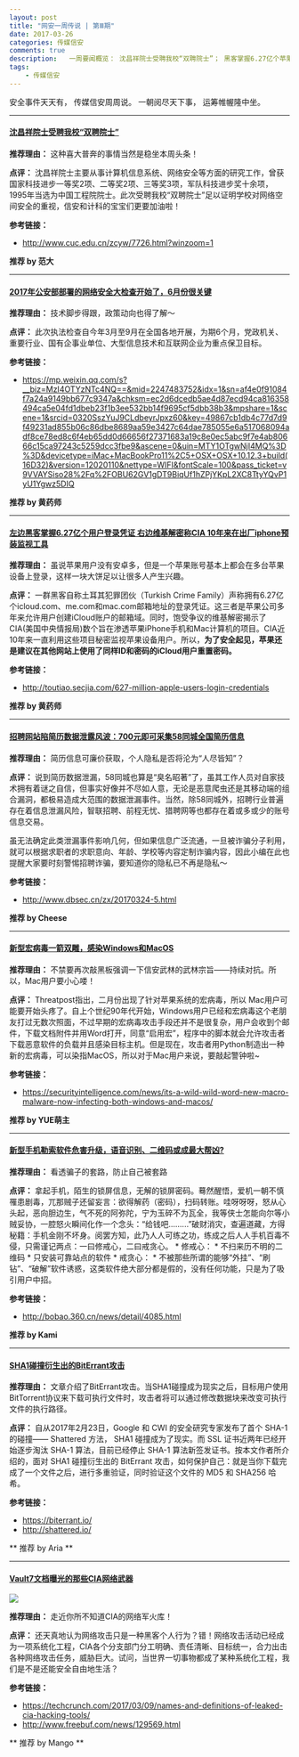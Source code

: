 ```yaml
---  
layout: post  
title: "网安一周传说 | 第Ⅲ期"
date: 2017-03-26
categories: 传媒信安    
comments: true
description:   一周要闻概览： 沈昌祥院士受聘我校“双聘院士”； 黑客掌握6.27亿个苹果用户登录凭证； 维基解密称CIA 10年来在出厂iphone预装监视工； 700元即可采集58同城全国简历信息......
tags:
    - 传媒信安   
---  
```

安全事件天天有，
传媒信安周周说。
一朝阅尽天下事，
运筹帷幄隆中坐。

***

#### [沈昌祥院士受聘我校“双聘院士”](http://www.cuc.edu.cn/zcyw/7726.html?winzoom=1)

**推荐理由：**
这种喜大普奔的事情当然是稳坐本周头条！

**点评：**
沈昌祥院士主要从事计算机信息系统、网络安全等方面的研究工作，曾获国家科技进步一等奖2项、二等奖2项、三等奖3项，军队科技进步奖十余项，1995年当选为中国工程院院士。此次受聘我校“双聘院士”足以证明学校对网络空间安全的重视，信安和计科的宝宝们更要加油啦！

**参考链接：**

* http://www.cuc.edu.cn/zcyw/7726.html?winzoom=1

**推荐 by 范大**

***

#### [2017年公安部部署的网络安全大检查开始了，6月份很关键](https://mp.weixin.qq.com/s?__biz=MzI4OTYzNTc4NQ==&mid=2247483752&idx=1&sn=af4e0f91084f7a24a9149bb677c9347a&chksm=ec2d6dcedb5ae4d87ecd94ca816358494ca5e04fd1dbeb23f1b3ee532bb14f9695cf5dbb38b3&mpshare=1&scene=1&srcid=0320SszYuJ9CLdbeyrJpxz60&key=49867cb1db4c77d7d9f49231ad855b06c86dbe8689aa59e3427c64dae785055e6a517068094adf8ce78ed8c6f4eb65dd0d66656f27371683a19c8e0ec5abc9f7e4ab80666c15ca97243c5259dcc3fbe9&ascene=0&uin=MTY1OTgwNjI4MQ%3D%3D&devicetype=iMac+MacBookPro11%2C5+OSX+OSX+10.12.3+build(16D32)&version=12020110&nettype=WIFI&fontScale=100&pass_ticket=v9VVAYSiso28%2Fq%2FOBU62GV1gDT9BiqUf1hZPjYKpL2XC8TtyYQvP1yU1Ygwz5DIQ)

**推荐理由：**
技术脚步得跟，政策动向也得了解～

**点评：**
此次执法检查自今年3月至9月在全国各地开展，为期6个月，党政机关、重要行业、国有企事业单位、大型信息技术和互联网企业为重点保卫目标。

**参考链接：**

* https://mp.weixin.qq.com/s?__biz=MzI4OTYzNTc4NQ==&mid=2247483752&idx=1&sn=af4e0f91084f7a24a9149bb677c9347a&chksm=ec2d6dcedb5ae4d87ecd94ca816358494ca5e04fd1dbeb23f1b3ee532bb14f9695cf5dbb38b3&mpshare=1&scene=1&srcid=0320SszYuJ9CLdbeyrJpxz60&key=49867cb1db4c77d7d9f49231ad855b06c86dbe8689aa59e3427c64dae785055e6a517068094adf8ce78ed8c6f4eb65dd0d66656f27371683a19c8e0ec5abc9f7e4ab80666c15ca97243c5259dcc3fbe9&ascene=0&uin=MTY1OTgwNjI4MQ%3D%3D&devicetype=iMac+MacBookPro11%2C5+OSX+OSX+10.12.3+build(16D32)&version=12020110&nettype=WIFI&fontScale=100&pass_ticket=v9VVAYSiso28%2Fq%2FOBU62GV1gDT9BiqUf1hZPjYKpL2XC8TtyYQvP1yU1Ygwz5DIQ

**推荐 by 黄药师**

***

#### [左边黑客掌握6.27亿个用户登录凭证 右边维基解密称CIA 10年来在出厂iphone预装监视工具](http://toutiao.secjia.com/627-million-apple-users-login-credentials)

**推荐理由：**
虽说苹果用户没有安卓多，但是一个苹果账号基本上都会在多台苹果设备上登录，这样一块大饼足以让很多人产生兴趣。

**点评：**
一群黑客自称土耳其犯罪团伙（Turkish Crime Family）声称拥有6.27亿个icloud.com、me.com和mac.com邮箱地址的登录凭证。这三者是苹果公司多年来允许用户创建iCloud账户的邮箱域。同时，饱受争议的维基解密揭示了CIA(美国中央情报局)数个旨在渗透苹果iPhone手机和Mac计算机的项目。CIA近10年来一直利用这些项目秘密监视苹果设备用户。所以，**为了安全起见，苹果还是建议在其他网站上使用了同样ID和密码的iCloud用户重置密码。**

**参考链接：**

* http://toutiao.secjia.com/627-million-apple-users-login-credentials

**推荐 by 黄药师**

***

#### [招聘网站陷简历数据泄露风波：700元即可采集58同城全国简历信息](http://www.dbsec.cn/zx/20170324-5.html)

**推荐理由：**
简历信息可廉价获取，个人隐私是否将沦为“人尽皆知”？

**点评：**
说到简历数据泄漏，58同城也算是“臭名昭著”了，虽其工作人员对自家技术拥有着谜之自信，但事实好像并不尽如人意，无论是恶意爬虫还是其移动端的组合漏洞，都极易造成大范围的数据泄漏事件。当然，除58同城外，招聘行业普遍存在着信息泄漏风险，智联招聘、前程无忧、猎聘网等也都存在着或多或少的账号信息交易。

虽无法确定此类泄漏事件影响几何，但如果信息广泛流通，一旦被诈骗分子利用，就可以根据求职者的求职意向、年龄、学校等内容定制诈骗内容，因此小编在此也提醒大家要时刻警惕招聘诈骗，要知道你的隐私已不再是隐私～

**参考链接：**

* http://www.dbsec.cn/zx/20170324-5.html

**推荐 by Cheese**

***

#### [新型宏病毒一箭双雕，感染Windows和MacOS](https://securityintelligence.com/news/its-a-wild-wild-word-new-macro-malware-now-infecting-both-windows-and-macos/)

**推荐理由：**
不禁要再次敲黑板强调一下信安武林的武林宗旨——持续对抗。所以，Mac用户要小心喽！

**点评：**
Threatpost指出，二月份出现了针对苹果系统的宏病毒，所以 Mac用户可能要开始头疼了。自上个世纪90年代开始，Windows用户已经和宏病毒这个老朋友打过无数次照面，不过早期的宏病毒攻击手段还并不是很复杂，用户会收到个邮件，下载文档附件并用Word打开，同意“启用宏”，程序中的脚本就会允许攻击者下载恶意软件的负载并且感染目标主机。但是现在，攻击者用Python制造出一种新的宏病毒，可以染指MacOS，所以对于Mac用户来说，要敲起警钟啦~

**参考链接：**

* https://securityintelligence.com/news/its-a-wild-wild-word-new-macro-malware-now-infecting-both-windows-and-macos/

**推荐 by YUE萌主**

***

#### [新型手机勒索软件危害升级，语音识别、二维码或成最大帮凶?](http://bobao.360.cn/news/detail/4085.html)

**推荐理由：**
看透骗子的套路，防止自己被套路

**点评：**
拿起手机，陌生的锁屏信息，无解的锁屏密码。蓦然醒悟，爱机一朝不慎罹患剧毒，兀那贼子还留妄言：欲得解药（密码），扫码转账。哇呀呀呀，怒从心头起，恶向胆边生，气不死的阿弥陀，宁为玉碎不为瓦全，我等侠士怎能向尔等小贼妥协，一腔怒火瞬间化作一个念头：“给钱吧.........”破财消灾，查遍道藏，方得秘籍：手机金刚不坏身。阅罢方知，此乃人人可练之功，练成之后人人手机百毒不侵，只需谨记两点：一曰修戒心，二曰戒贪心。
    * 修戒心：
        * 不扫来历不明的二维码
        * 只安装可靠站点的软件
    * 戒贪心：
        * 不被那些所谓的能够“外挂”、“刷钻”、“破解”软件诱惑，这类软件绝大部分都是假的，没有任何功能，只是为了吸引用户中招。

**参考链接：**

* http://bobao.360.cn/news/detail/4085.html

**推荐 by Kami**

***

#### [SHA1碰撞衍生出的BitErrant攻击](http://www.freebuf.com/articles/system/129166.html)

**推荐理由：**
文章介绍了BitErrant攻击。当SHA1碰撞成为现实之后，目标用户使用BitTorrent协议来下载可执行文件时，攻击者将可以通过修改数据块来改变可执行文件的执行路径。

**点评：**
自从2017年2月23日，Google 和 CWI 的安全研究专家发布了首个 SHA-1 的碰撞—— Shattered 方法， SHA1 碰撞成为了现实。而 SSL 证书近两年已经开始逐步淘汰 SHA-1 算法，目前已经停止 SHA-1 算法新签发证书。按本文作者所介绍的，面对 SHA1 碰撞衍生出的 BitErrant 攻击，如何保护自己：就是当你下载完成了一个文件之后，进行多重验证，同时验证这个文件的 MD5 和 SHA256 哈希。

**参考链接：**

* https://biterrant.io/
* http://shattered.io/

** 推荐 by Aria **

***

#### [Vault7文档曝光的那些CIA网络武器](https://techcrunch.com/2017/03/09/names-and-definitions-of-leaked-cia-hacking-tools/)

![](http://127.0.0.1:4000//resources/images/31.jpeg) 

**推荐理由：**
走近你所不知道CIA的网络军火库！

**点评：**
还天真地认为网络攻击只是一种黑客个人行为？错！网络攻击活动已经成为一项系统化工程，CIA各个分支部门分工明确、责任清晰、目标统一，合力出击各种网络攻击任务，威胁巨大。试问，当世界一切事物都成了某种系统化工程，我们是不是还能安全自由地生活？

**参考链接：**

* https://techcrunch.com/2017/03/09/names-and-definitions-of-leaked-cia-hacking-tools/
* http://www.freebuf.com/news/129569.html

** 推荐 by Mango **